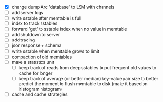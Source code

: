 - [x] change dump Arc 'database' to LSM with channels
- [ ] add server logs
- [ ] write sstable after memtable is full
- [ ] index to track sstables
- [ ] forward 'get' to sstable index when no value in memtable
- [ ] add shutdown to server
- [ ] add tracing
- [ ] json response + schema
- [ ] write sstable when memtable grows to limit
- [ ] compaction of old memtables
- [ ] make a statistics unit
  - [ ] keep track of reads from deep sstables to put frequent old values to cache for longer
  - [ ] keep track of average (or better median) key-value pair size to better predict the moment to flush memtable to disk (make it based on histogram histogram)
- [ ] cache and cache strategies
